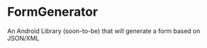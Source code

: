 FormGenerator
=============

An Android Library (soon-to-be) that will generate a form based on JSON/XML
